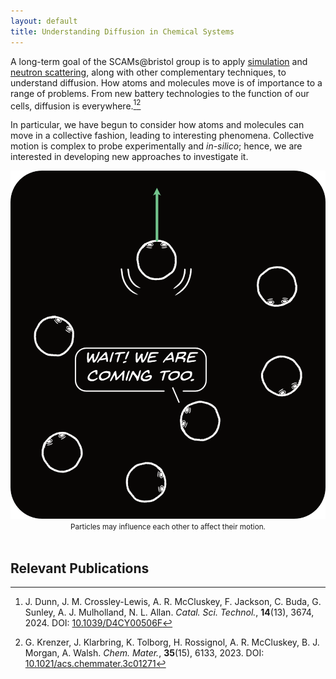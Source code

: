 ```yaml
---
layout: default
title: Understanding Diffusion in Chemical Systems
---
```


A long-term goal of the SCAMs@bristol group is to apply [simulation](./simulation/) and [neutron scattering](./neutron/), along with other complementary techniques, to understand diffusion. 
How atoms and molecules move is of importance to a range of problems. 
From new battery technologies to the function of our cells, diffusion is everywhere.[^1][^2] 

In particular, we have begun to consider how atoms and molecules can move in a collective fashion, leading to interesting phenomena. 
Collective motion is complex to probe experimentally and *in-silico*; hence, we are interested in developing new approaches to investigate it. 

<picture>
  <img alt="A bunch of particles with one particle moving in a specific direction and another announcing 'Wait! We are coming too.'" src="/assets/img/diffusion.png">
</picture>
<center>
  <small>
    Particles may influence each other to affect their motion. 
    <br>
    <br>
  </small>
</center>

## Relevant Publications

[^1]: J. Dunn, J. M. Crossley-Lewis, A. R. McCluskey, F. Jackson, C. Buda, G. Sunley, A. J. Mulholland, N. L. Allan. *Catal. Sci. Technol.*, **14**(13), 3674, 2024. DOI: [10.1039/D4CY00506F](https://doi.org/10.1039/D4CY00506F)
[^2]: G. Krenzer, J. Klarbring, K. Tolborg, H. Rossignol, A. R. McCluskey, B. J. Morgan, A. Walsh. *Chem. Mater.*, **35**(15), 6133, 2023. DOI: [10.1021/acs.chemmater.3c01271](https://doi.org/10.1021/acs.chemmater.3c01271)
